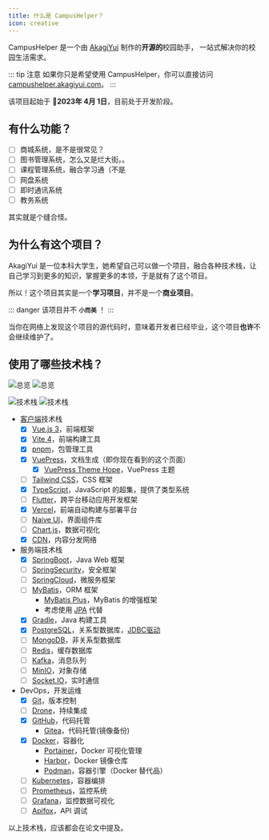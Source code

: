 ```yaml
---
title: 什么是 CampusHelper？
icon: creative
---
```


CampusHelper 是一个由 [AkagiYui](https://akagiyui.com) 制作的**开源的**校园助手，
一站式解决你的校园生活需求。

::: tip 注意
如果你只是希望使用 CampusHelper，你可以直接访问 [campushelper.akagiyui.com](https://campushelper.akagiyui.com)。
:::

该项目起始于 :calendar:**2023年 4月 1日**，目前处于开发阶段。

## 有什么功能？

- [ ] 商城系统，是不是很常见？
- [ ] 图书管理系统，怎么又是烂大街。。
- [ ] 课程管理系统，融合学习通（不是
- [ ] 网盘系统
- [ ] 即时通讯系统
- [ ] 教务系统

其实就是个缝合怪。

## 为什么有这个项目？

AkagiYui 是一位本科大学生，她希望自己可以做一个项目，融合各种技术栈，让自己学习到更多的知识，掌握更多的本领，于是就有了这个项目。

所以！这个项目其实是一个**学习项目**，并不是一个**商业项目**。

::: danger
该项目并不 **`小而美`** ！
:::

当你在网络上发现这个项目的源代码时，意味着开发者已经毕业，这个项目**也许**不会继续维护了。

## 使用了哪些技术栈？

![总览](https://github-readme-tech-stack.vercel.app/api/cards?title=&align=center&titleAlign=center&showBorder=false&lineHeight=8&lineCount=7&gap=7&hideBg=true&hideTitle=true&line1=vuedotjs,Vue.js,4FC08D;vite,vite,646CFF;pnpm,pnpm,F69220;css3,css3,1572B6;typescript,typescript,3178C6;flutter,flutter,02569B;&line2=vercel,vercel,000000;chartdotjs,chart.js,FF6384;git,git,F05032;github,github,181717;javascript,javascript,F7DF1E;githubactions,actions,2088FF;&line3=harbor,harbor,60B932;mongodb,mongodb,47A248;redis,redis,DC382D;drone,drone,212121;apachekafka,kafka,231F20;&line4=spring,spring,6DB33F;springboot,springboot,6DB33F;springsecurity,springsecurity,6DB33F;gradle,gradle,02303A;&line5=prometheus,prometheus,E6522C;dotenv,dotenv,ECD53F;postgresql,postgresql,4169E1;podman,podman,892CA0;&line6=intellijidea,idea,000000;visualstudiocode,vscode,007ACC;apachemaven,maven,C71A36;portainer,portainer,13BEF9;docker,docker,2496ED;&line7=socketdotio,socket.io,010101;kubernetes,kubernetes,326CE5;grafana,grafana,F46800;diagramsdotnet,diagrams.net,F08705;#light)
![总览](https://github-readme-tech-stack.vercel.app/api/cards?title=&align=center&titleAlign=center&showBorder=false&lineHeight=8&lineCount=1&theme=github_dark&hideBg=true&hideTitle=true&line1=express,express,d83426;trello,trello,9f32b0;flutter,flutter,f6fcef;spring,spring,40da49;#dark)

![技术栈](https://skillicons.dev/icons?i=vue,vite,html,css,js,ts,flutter,dart,vercel,nodejs,java,spring,postgres,mongodb,redis,kafka,git,github,githubactions,docker,kubernetes,prometheus,grafana,linux,idea,vscode,androidstudio,postman,md,gradle&theme=light&perline=10#light)
![技术栈](https://skillicons.dev/icons?i=vue,vite,html,css,js,ts,flutter,dart,vercel,nodejs,java,spring,postgres,mongodb,redis,kafka,git,github,githubactions,docker,kubernetes,prometheus,grafana,linux,idea,vscode,androidstudio,postman,md,gradle&theme=dark&perline=10#dark)

- [客户端](https://campushelper.akagiyui.com)技术栈
  - [x] [Vue.js 3](https://cn.vuejs.org/)，前端框架
  - [x] [Vite 4](https://cn.vitejs.dev/)，前端构建工具
  - [x] [pnpm](https://pnpm.io/zh/)，包管理工具
  - [x] [VuePress](https://vuepress.vuejs.org/zh/)，文档生成（即你现在看到的这个页面）
    - [x] [VuePress Theme Hope](https://theme-hope.vuejs.press/zh/)，VuePress 主题
  - [ ] [Tailwind CSS](https://tailwindcss.com/)，CSS 框架
  - [x] [TypeScript](https://www.typescriptlang.org/)，JavaScript 的超集，提供了类型系统
  - [ ] [Flutter](https://flutter.dev/)，跨平台移动应用开发框架
  - [x] [Vercel](https://vercel.com/)，前端自动构建与部署平台
  - [ ] [Naive UI](https://www.naiveui.com/)，界面组件库
  - [ ] [Chart.js](https://www.chartjs.org/)，数据可视化
  - [x] [CDN](https://www.huaweicloud.com/product/cdn.html)，内容分发网络

- 服务端技术栈
  - [x] [SpringBoot](https://spring.io/projects/spring-boot)，Java Web 框架
  - [ ] [SpringSecurity](https://spring.io/projects/spring-security)，安全框架
  - [ ] [SpringCloud](https://spring.io/projects/spring-cloud)，微服务框架
  - [ ] [MyBatis](https://mybatis.org/mybatis-3/)，ORM 框架
    - [MyBatis Plus](https://mybatis.plus/)，MyBatis 的增强框架
    - 考虑使用 [JPA](https://spring.io/projects/spring-data-jpa) 代替
  - [x] [Gradle](https://gradle.org/)，Java 构建工具
  - [x] [PostgreSQL](https://www.postgresql.org/)，关系型数据库，[JDBC驱动](https://jdbc.postgresql.org/)
  - [ ] [MongoDB](https://www.mongodb.com/)，非关系型数据库
  - [ ] [Redis](https://redis.io/)，缓存数据库
  - [ ] [Kafka](https://kafka.apache.org/)，消息队列
  - [ ] [MinIO](https://min.io/)，对象存储
  - [ ] [Socket.IO](https://socket.io/)，实时通信

- DevOps，开发运维
  - [x] [Git](https://git-scm.com/)，版本控制
  - [ ] [Drone](https://drone.io/)，持续集成
  - [x] [GitHub](https://github.com/)，代码托管
    - [Gitea](https://gitea.io/)，代码托管(镜像备份)
  - [x] [Docker](https://www.docker.com/)，容器化
    - [Portainer](https://www.portainer.io/)，Docker 可视化管理
    - [Harbor](https://goharbor.io/)，Docker 镜像仓库
    - [Podman](https://podman.io/)，容器引擎（Docker 替代品）
  - [ ] [Kubernetes](https://kubernetes.io/)，容器编排
  - [ ] [Prometheus](https://prometheus.io/)，监控系统
  - [ ] [Grafana](https://grafana.com/)，监控数据可视化
  - [ ] [Apifox](https://apifox.com/)，API 调试

以上技术栈，应该都会在论文中提及。
